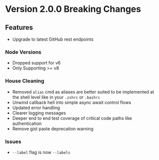 # Version 2.0.0 Breaking Changes

## Features

-   Upgrade to latest GitHub rest endpoints

### Node Versions

-   Dropped support for v6
-   Only Supporting >= v8

### House Cleaning

-   Removed `alias` cmd as aliases are better suited to be implemented at the shell level like in your `.zshrc` or `.bashrc`
-   Unwind callback hell into simple async await control flows
-   Updated error handling
-   Clearer logging messages
-   Deeper end to end test coverage of critical code paths like authentication
-   Remove gist paste deprecation warning

### Issues

-   `--label` flag is now `--labels`
